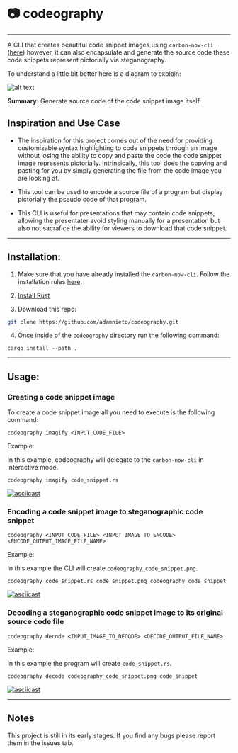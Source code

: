 # :camera: codeography
---
A CLI that creates beautiful code snippet images using `carbon-now-cli` ([here](https://github.com/mixn/carbon-now-cli)) however, it can also encapsulate and generate the source code these code snippets represent pictorially via steganography. 

To understand a little bit better here is a diagram to explain:


![alt text](https://raw.githubusercontent.com/adamnieto/codeography/master/diagram.png)

**Summary:** Generate source code of the code snippet image itself.


## Inspiration and Use Case

* The inspiration for this project comes out of the need for providing customizable syntax highlighting to code snippets through an image without losing the ability to copy and paste the code the code snippet image represents pictorially. Intrinsically, this tool does the copying and pasting for you by simply generating the file from the code image you are looking at.

* This tool can be used to encode a source file of a program but display pictorially the pseudo code of that program.

* This CLI is useful for presentations that may contain code snippets, allowing the presentater avoid styling manually for a presentation but also not sacrafice the ability for viewers to download that code snippet.

---

## Installation:

1. Make sure that you have already installed the `carbon-now-cli`. Follow the installation rules [here](https://github.com/mixn/carbon-now-cli).

2. [Install Rust](https://www.rust-lang.org/tools/install/)

3. Download this repo:

```bash
git clone https://github.com/adamnieto/codeography.git

```

4. Once inside of the `codeography` directory run the following command: 

```
cargo install --path .
```

---
## Usage:

### Creating a code snippet image

To create a code snippet image all you need to execute is the following command:

```
codeography imagify <INPUT_CODE_FILE>
```

Example: 

In this example, codeography will delegate to the `carbon-now-cli` in interactive mode.

```
codeography imagify code_snippet.rs
```

[![asciicast](https://asciinema.org/a/244240.svg)](https://asciinema.org/a/244240)

### Encoding a code snippet image to steganographic code snippet

```
codeography <INPUT_CODE_FILE> <INPUT_IMAGE_TO_ENCODE> <ENCODE_OUTPUT_IMAGE_FILE_NAME>
```

Example: 

In this example the CLI will create `codeography_code_snippet.png`.

```
codeography code_snippet.rs code_snippet.png codeography_code_snippet
```

[![asciicast](https://asciinema.org/a/244241.svg)](https://asciinema.org/a/244241)

### Decoding a steganographic code snippet image to its original source code file

```
codeography decode <INPUT_IMAGE_TO_DECODE> <DECODE_OUTPUT_FILE_NAME>
```

Example: 

In this example the program will create `code_snippet.rs`.
```
codeography decode codeography_code_snippet.png code_snippet
```

[![asciicast](https://asciinema.org/a/244243.svg)](https://asciinema.org/a/244243)

---
## Notes

This project is still in its early stages. If you find any bugs please report them in the issues tab. 


